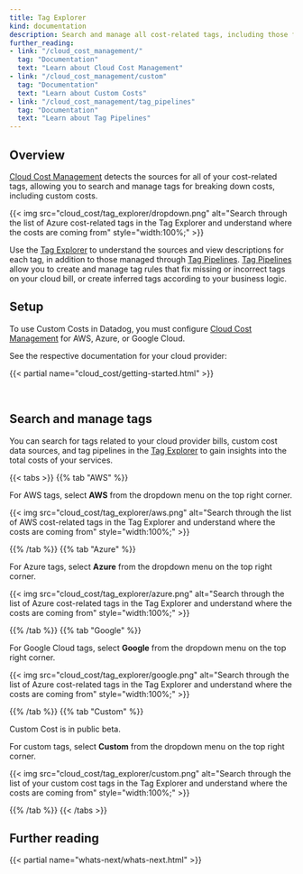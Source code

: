 ```yaml
---
title: Tag Explorer
kind: documentation
description: Search and manage all cost-related tags, including those from your bills, with insights into their sources.
further_reading:
- link: "/cloud_cost_management/"
  tag: "Documentation"
  text: "Learn about Cloud Cost Management"
- link: "/cloud_cost_management/custom"
  tag: "Documentation"
  text: "Learn about Custom Costs"
- link: "/cloud_cost_management/tag_pipelines"
  tag: "Documentation"
  text: "Learn about Tag Pipelines"
---
```


## Overview

[Cloud Cost Management][1] detects the sources for all of your cost-related tags, allowing you to search and manage tags for breaking down costs, including custom costs. 

{{< img src="cloud_cost/tag_explorer/dropdown.png" alt="Search through the list of Azure cost-related tags in the Tag Explorer and understand where the costs are coming from" style="width:100%;" >}}

Use the [Tag Explorer][2] to understand the sources and view descriptions for each tag, in addition to those managed through [Tag Pipelines][3]. [Tag Pipelines][3] allow you to create and manage tag rules that fix missing or incorrect tags on your cloud bill, or create inferred tags according to your business logic. 

## Setup

To use Custom Costs in Datadog, you must configure [Cloud Cost Management][1] for AWS, Azure, or Google Cloud.

See the respective documentation for your cloud provider:

{{< partial name="cloud_cost/getting-started.html" >}}

</br>

## Search and manage tags

You can search for tags related to your cloud provider bills, custom cost data sources, and tag pipelines in the [Tag Explorer][2] to gain insights into the total costs of your services.

{{< tabs >}}
{{% tab "AWS" %}}

For AWS tags, select **AWS** from the dropdown menu on the top right corner.

{{< img src="cloud_cost/tag_explorer/aws.png" alt="Search through the list of AWS cost-related tags in the Tag Explorer and understand where the costs are coming from" style="width:100%;" >}}

{{% /tab %}}
{{% tab "Azure" %}}

For Azure tags, select **Azure** from the dropdown menu on the top right corner.

{{< img src="cloud_cost/tag_explorer/azure.png" alt="Search through the list of Azure cost-related tags in the Tag Explorer and understand where the costs are coming from" style="width:100%;" >}}

{{% /tab %}}
{{% tab "Google" %}}

For Google Cloud tags, select **Google** from the dropdown menu on the top right corner.

{{< img src="cloud_cost/tag_explorer/google.png" alt="Search through the list of Azure cost-related tags in the Tag Explorer and understand where the costs are coming from" style="width:100%;" >}}

{{% /tab %}}
{{% tab "Custom" %}}

<div class="alert alert-warning">Custom Cost is in public beta.</div>

For custom tags, select **Custom** from the dropdown menu on the top right corner.

{{< img src="cloud_cost/tag_explorer/custom.png" alt="Search through the list of your custom cost tags in the Tag Explorer and understand where the costs are coming from" style="width:100%;" >}}

{{% /tab %}}
{{< /tabs >}}

## Further reading

{{< partial name="whats-next/whats-next.html" >}}

[1]: /cloud_cost_management/
[2]: https://app.datadoghq.com/cost/tags
[3]: /cloud_cost_management/tag_pipelines
